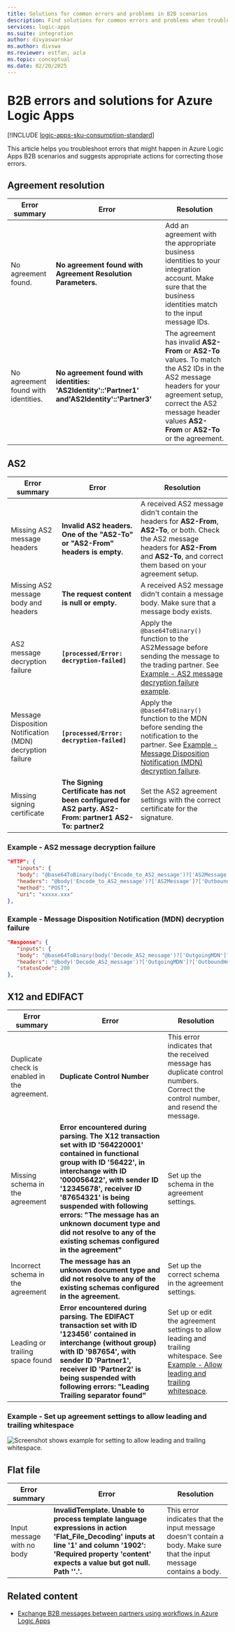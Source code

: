 ```yaml
---
title: Solutions for common errors and problems in B2B scenarios
description: Find solutions for common errors and problems when troubleshooting B2B scenarios in Azure Logic Apps.
services: logic-apps
ms.suite: integration
author: divyaswarnkar
ms.author: divswa
ms.reviewer: estfan, azla
ms.topic: conceptual
ms.date: 02/20/2025
---
```


# B2B errors and solutions for Azure Logic Apps

[!INCLUDE [logic-apps-sku-consumption-standard](../../includes/logic-apps-sku-consumption-standard.md)]

This article helps you troubleshoot errors that might happen in Azure Logic Apps B2B scenarios and suggests appropriate actions for correcting those errors.

## Agreement resolution

| Error summary | Error | Resolution |
|---------------|-------|------------|
| No agreement found. | **No agreement found with Agreement Resolution Parameters.** | Add an agreement with the appropriate business identities to your integration account. Make sure that the business identities match to the input message IDs. |
| No agreement found with identities. | **No agreement found with identities: 'AS2Identity'::'Partner1' and'AS2Identity'::'Partner3'** | The agreement has invalid **AS2-From** or **AS2-To** values. To match the AS2 IDs in the AS2 message headers for your agreement setup, correct the AS2 message header values **AS2-From** or **AS2-To** or the agreement. |

## AS2

| Error summary | Error | Resolution |
|---------------|-------|------------|
| Missing AS2 message headers | **Invalid AS2 headers. One of the "AS2-To" or "AS2-From" headers is empty.** | A received AS2 message didn't contain the headers for **AS2-From**, **AS2-To**, or both. Check the AS2 message headers for **AS2-From** and **AS2-To**, and correct them based on your agreement setup. |
| Missing AS2 message body and headers | **The request content is null or empty.** | A received AS2 message didn't contain a message body. Make sure that a message body exists. |
| AS2 message decryption failure | **`[processed/Error: decryption-failed]`** | Apply the `@base64ToBinary()` function to the AS2Message before sending the message to the trading partner. See [Example - AS2 message decryption failure example](#as2-decryption-failure). |
| Message Disposition Notification (MDN) decryption failure | **`[processed/Error: decryption-failed]`** | Apply the `@base64ToBinary()` function to the MDN before sending the notification to the partner. See [Example - Message Disposition Notification (MDN) decryption failure](#mdn-decryption-failure). |
| Missing signing certificate | **The Signing Certificate has not been configured for AS2 party. AS2-From: partner1 AS2-To: partner2** | Set the AS2 agreement settings with the correct certificate for the signature. |

<a name="as2-decryption-failure"></a>
### Example - AS2 message decryption failure

```json
"HTTP": {
   "inputs": {
   "body": "@base64ToBinary(body('Encode_to_AS2_message')?['AS2Message']?['Content'])",
   "headers": "@body('Encode_to_AS2_message')?['AS2Message']?['OutboundHeaders']",
   "method": "POST",
   "uri": "xxxxx.xxx"
},
``` 

<a name="mdn-decryption-failure"></a>
### Example - Message Disposition Notification (MDN) decryption failure

```json
"Response": {
   "inputs": {
   "body": "@base64ToBinary(body('Decode_AS2_message')?['OutgoingMDN']?['Content'])",
   "headers": "@body('Decode_AS2_message')?['OutgoingMDN']?['OutboundHeaders']",
   "statusCode": 200
},               
``` 

## X12 and EDIFACT

| Error summary | Error | Resolution |
|---------------|-------|------------|
| Duplicate check is enabled in the agreement. | **Duplicate Control Number** | This error indicates that the received message has duplicate control numbers. Correct the control number, and resend the message. |
| Missing schema in the agreement | **Error encountered during parsing. The X12 transaction set with ID '564220001' contained in functional group with ID '56422', in interchange with ID '000056422', with sender ID '12345678', receiver ID '87654321' is being suspended with following errors: "The message has an unknown document type and did not resolve to any of the existing schemas configured in the agreement"** | Set up the schema in the agreement settings. |
| Incorrect schema in the agreement | **The message has an unknown document type and did not resolve to any of the existing schemas configured in the agreement.** | Set up the correct schema in the agreement settings. |
| Leading or trailing space found | **Error encountered during parsing. The EDIFACT transaction set with ID '123456' contained in interchange (without group) with ID '987654', with sender ID 'Partner1', receiver ID 'Partner2' is being suspended with following errors: "Leading Trailing separator found"** | Set up or edit the agreement settings to allow leading and trailing whitespace. See [Example - Allow leading and trailing whitespace](#allow-leading-trailing-whitespace). |

<a name="allow-leading-trailing-whitespace"></a>
### Example - Set up agreement settings to allow leading and trailing whitespace

![Screenshot shows example for setting to allow leading and trailing whitespace.](./media/logic-apps-enterprise-integration-b2b-list-errors-solutions/leadingandtrailing.png)

## Flat file

| Error summary | Error | Resolution |
|---------------|-------|------------|
| Input message with no body | **InvalidTemplate. Unable to process template language expressions in action 'Flat_File_Decoding' inputs at line '1' and column '1902': 'Required property 'content' expects a value but got null. Path ''.'.** | This error indicates that the input message doesn't contain a body. Make sure that the input message contains a body. |

## Related content

- [Exchange B2B messages between partners using workflows in Azure Logic Apps](/azure/logic-apps/logic-apps-enterprise-integration-b2b)
